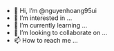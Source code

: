 - 👋 Hi, I’m @nguyenhoang95ui
- 👀 I’m interested in ...
- 🌱 I’m currently learning ...
- 💞️ I’m looking to collaborate on ...
- 📫 How to reach me ...

<!---
nguyenhoang95ui/nguyenhoang95ui is a ✨ special ✨ repository because its `README.md` (this file) appears on your GitHub profile.
You can click the Preview link to take a look at your changes.
--->
